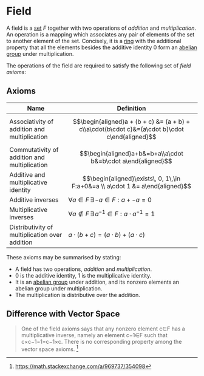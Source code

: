 Field
=====

A field is a [set](set.md) $F$ together with two operations of _addition_ and _multiplication_. An operation is a mapping which associates any pair of elements of the set to another element of the set. Concisely, it is a [ring](../ring.md) with the additional property that all the elements besides the additive identity $0$ form an [abelian group](../group-theory/group.md#Abelian-Groups) under multiplication.

The operations of the field are required to satisfy the following set of _field axioms_:

Axioms
------

| Name                                           | Definition                                                                                      |
| ---------------------------------------------- | ----------------------------------------------------------------------------------------------- |
| Associativity of addition and multiplication   | $$\begin{aligned}a + (b + c) &= (a + b) + c\\a\cdot(b\cdot c)&=(a\cdot b)\cdot c\end{aligned}$$ |
| Commutativity of addition and multiplication   | $$\begin{aligned}a+b&=b+a\\a\cdot b&=b\cdot a\end{aligned}$$                                    |
| Additive and multiplicative identity           | $$\begin{aligned}\exists\, 0, 1\,\in F:a+0&=a \\ a\cdot 1 &= a\end{aligned}$$                   |
| Additive inverses                              | $\forall a\in F \,\exists\,{-a}\in F:a+{-a}=0$                                                  |
| Multiplicative inverses                        | $\forall a\notin F\,\exists\,{a^{-1}}\in F: a\cdot a^{-1}=1$                                    |
| Distributivity of multiplication over addition | $a\cdot(b+c)=(a\cdot b)+(a\cdot c)$                                                             |

These axioms may be summarised by stating:

- A field has two operations, _addition_ and _multiplication_.
- $0$ is the additive identity, $1$ is the multiplicative identity.
- It is an [abelian group](group-theory/group.md/#Abelian-Groups) under addition, and its nonzero elements an abelian group under multiplication.
- The multiplication is distributive over the addition.

Difference with Vector Space 
----------------------------
> One of the field axioms says that any nonzero element c∈F has a multiplicative inverse, namely an element c−1∈F such that c×c−1=1=c−1×c. There is no corresponding property among the vector space axioms.
[^1]

[^1]: https://math.stackexchange.com/a/969737/354098